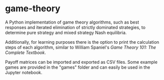 # game-theory

A Python implementation of game theory algorithms, such as best responses and iterated elimination of strictly dominated strategies, to determine pure strategy and mixed strategy Nash equilibria.

Additionally, for learning purposes there is the option to print the calculation steps of each algorithm, similar to William Spaniel's *Game Theory 101: The Complete Textbook*.

Payoff matrices can be imported and exported as CSV files. Some example games are provided in the "games" folder and can easily be used in the Jupyter notebook.
